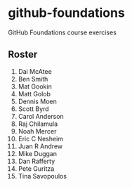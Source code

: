 # github-foundations
GitHub Foundations course exercises
## Roster
1. Dai McAtee
1. Ben Smith
1. Mat Gookin
1. Matt Golob
1. Dennis Moen
1. Scott Byrd
1. Carol Anderson
1. Raj Chilamula
1. Noah Mercer
1. Eric C Nesheim
1. Juan R Andrew
1. Mike Duggan
1. Dan Rafferty
1. Pete Guritza
1. Tina Savopoulos

